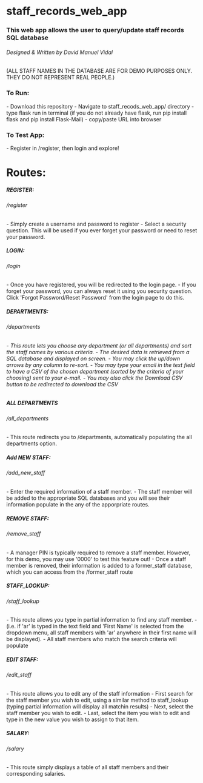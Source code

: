 # staff_records_web_app
<h3>This web app allows the user to query/update staff records SQL database</h3>
<h6>Designed & Written by David Manuel Vidal</h6>

(ALL STAFF NAMES IN THE DATABASE ARE FOR DEMO PURPOSES ONLY. THEY DO NOT REPRESENT REAL PEOPLE.)

<h3>To Run:</h3>
- Download this repository
- Navigate to staff_recods_web_app/ directory
- type flask run in terminal (if you do not already have flask, run pip install flask and pip install Flask-Mail)
- copy/paste URL into browser

<h3>To Test App:</h3>
  - Register in /register, then login and explore!
  
  
<h1>Routes:</h1>

<h5>REGISTER:</h5>
<h6>/register</h6>
   - Simply create a username and password to register
   - Select a security question. This will be used if you ever forget your password or need to reset your password.

<h5>LOGIN:</h5>
<h6>/login</h6>
   - Once you have registered, you will be redirected to the login page.
   - If you forget your password, you can always reset it using you security question. Click 'Forgot Password/Reset Password' from the login page to do this.
 
<h5>DEPARTMENTS:</h5>
<h6>/departments<h6>
  - This route lets you choose any department (or all departments) and sort the staff names by various criteria.
       - The desired data is retrieved from a SQL database and displayed on screen.
  - You may click the up/down arrows by any column to re-sort.
  - You may type your email in the text field to have a CSV of the chosen department (sorted by the criteria of your choosing) sent to your e-mail.
  - You may also click the Download CSV button to be redirected to download the CSV

<h5>ALL DEPARTMENTS</h5>
<h6>/all_departments</h6>
  - This route redirects you to /departments, automatically populating the all departments option.
 
<h5>Add NEW STAFF:</h5>
<h6>/add_new_staff</h6>
  - Enter the required information of a staff member.
  - The staff member will be added to the appropriate SQL databases and you will see their information populate in the any of the apporpriate routes.

<h5>REMOVE STAFF:</h5>
<h6>/remove_staff</h6>
   - A manager PIN is typically required to remove a staff member. However, for this demo, you may use '0000' to test this feature out!
   - Once a staff member is removed, their information is added to a former_staff database, which you can access from the /former_staff route
   

<h5>STAFF_LOOKUP:</h5>
<h6>/staff_lookup</h6>
   - This route allows you type in partial information to find any staff member.
        - (i.e. if 'ar' is typed in the text field and 'First Name' is selected from the dropdown menu, all staff members with 'ar' anywhere in their first name will be displayed).
   - All staff members who match the search criteria will populate
   
<h5>EDIT STAFF:</h5>
<h6>/edit_staff</h6>
   - This route allows you to edit any of the staff information
     - First search for the staff member you wish to edit, using a similar method to staff_lookup (typing partial information will display all matchin results)
     - Next, select the staff member you wish to edit.
     - Last, select the item you wish to edit and type in the new value you wish to assign to that item.
   
<h5>SALARY:</h5>
<h6>/salary</h6>
    - This route simply displays a table of all staff members and their corresponding salaries.
  
